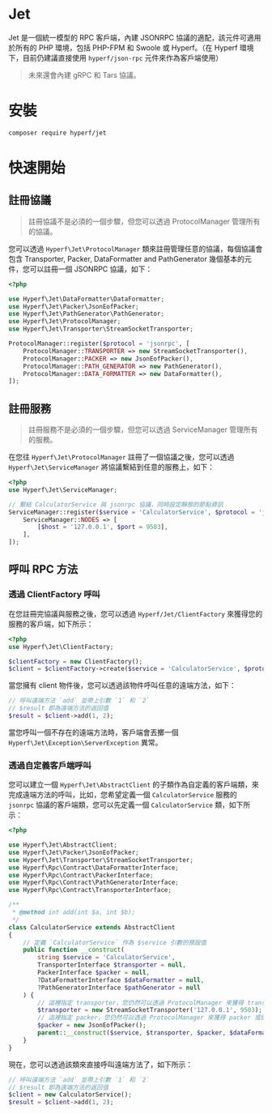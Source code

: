 # Jet

Jet 是一個統一模型的 RPC 客戶端，內建 JSONRPC 協議的適配，該元件可適用於所有的 PHP 環境，包括 PHP-FPM 和 Swoole 或 Hyperf。（在 Hyperf 環境下，目前仍建議直接使用 `hyperf/json-rpc` 元件來作為客戶端使用）

> 未來還會內建 gRPC 和 Tars 協議。

# 安裝

```bash
composer require hyperf/jet
```

# 快速開始

## 註冊協議

> 註冊協議不是必須的一個步驟，但您可以透過 ProtocolManager 管理所有的協議。

您可以透過 `Hyperf\Jet\ProtocolManager` 類來註冊管理任意的協議，每個協議會包含 Transporter, Packer, DataFormatter and PathGenerator 幾個基本的元件，您可以註冊一個 JSONRPC 協議，如下：

```php
<?php

use Hyperf\Jet\DataFormatter\DataFormatter;
use Hyperf\Jet\Packer\JsonEofPacker;
use Hyperf\Jet\PathGenerator\PathGenerator;
use Hyperf\Jet\ProtocolManager;
use Hyperf\Jet\Transporter\StreamSocketTransporter;

ProtocolManager::register($protocol = 'jsonrpc', [
    ProtocolManager::TRANSPORTER => new StreamSocketTransporter(),
    ProtocolManager::PACKER => new JsonEofPacker(),
    ProtocolManager::PATH_GENERATOR => new PathGenerator(),
    ProtocolManager::DATA_FORMATTER => new DataFormatter(),
]);
```

## 註冊服務

> 註冊服務不是必須的一個步驟，但您可以透過 ServiceManager 管理所有的服務。

在您往 `Hyperf\Jet\ProtocolManager` 註冊了一個協議之後，您可以透過 `Hyperf\Jet\ServiceManager` 將協議繫結到任意的服務上，如下：

```php
<?php
use Hyperf\Jet\ServiceManager;

// 繫結 CalculatorService 與 jsonrpc 協議，同時設定靜態的節點資訊
ServiceManager::register($service = 'CalculatorService', $protocol = 'jsonrpc', [
    ServiceManager::NODES => [
        [$host = '127.0.0.1', $port = 9503],
    ],
]);
```

## 呼叫 RPC 方法

### 透過 ClientFactory 呼叫

在您註冊完協議與服務之後，您可以透過 `Hyperf/Jet/ClientFactory` 來獲得您的服務的客戶端，如下所示：

```php
<?php
use Hyperf\Jet\ClientFactory;

$clientFactory = new ClientFactory();
$client = $clientFactory->create($service = 'CalculatorService', $protocol = 'jsonrpc');
```

當您擁有 client 物件後，您可以透過該物件呼叫任意的遠端方法，如下：

```php
// 呼叫遠端方法 `add` 並帶上引數 `1` 和 `2`
// $result 即為遠端方法的返回值
$result = $client->add(1, 2);
```

當您呼叫一個不存在的遠端方法時，客戶端會丟擲一個 `Hyperf\Jet\Exception\ServerException` 異常。

### 透過自定義客戶端呼叫

您可以建立一個 `Hyperf\Jet\AbstractClient` 的子類作為自定義的客戶端類，來完成遠端方法的呼叫，比如，您希望定義一個 `CalculatorService` 服務的 `jsonrpc` 協議的客戶端類，您可以先定義一個 `CalculatorService` 類，如下所示：

```php
<?php

use Hyperf\Jet\AbstractClient;
use Hyperf\Jet\Packer\JsonEofPacker;
use Hyperf\Jet\Transporter\StreamSocketTransporter;
use Hyperf\Rpc\Contract\DataFormatterInterface;
use Hyperf\Rpc\Contract\PackerInterface;
use Hyperf\Rpc\Contract\PathGeneratorInterface;
use Hyperf\Rpc\Contract\TransporterInterface;

/**
 * @method int add(int $a, int $b);
 */
class CalculatorService extends AbstractClient
{
    // 定義 `CalculatorService` 作為 $service 引數的預設值
    public function __construct(
        string $service = 'CalculatorService',
        TransporterInterface $transporter = null,
        PackerInterface $packer = null,
        ?DataFormatterInterface $dataFormatter = null,
        ?PathGeneratorInterface $pathGenerator = null
    ) {
        // 這裡指定 transporter，您仍然可以透過 ProtocolManager 來獲得 transporter 或從建構函式傳遞
        $transporter = new StreamSocketTransporter('127.0.0.1', 9503);
        // 這裡指定 packer，您仍然可以透過 ProtocolManager 來獲得 packer 或從建構函式傳遞
        $packer = new JsonEofPacker();
        parent::__construct($service, $transporter, $packer, $dataFormatter, $pathGenerator);
    }
}
```

現在，您可以透過該類來直接呼叫遠端方法了，如下所示：

```php
// 呼叫遠端方法 `add` 並帶上引數 `1` 和 `2`
// $result 即為遠端方法的返回值
$client = new CalculatorService();
$result = $client->add(1, 2);
```